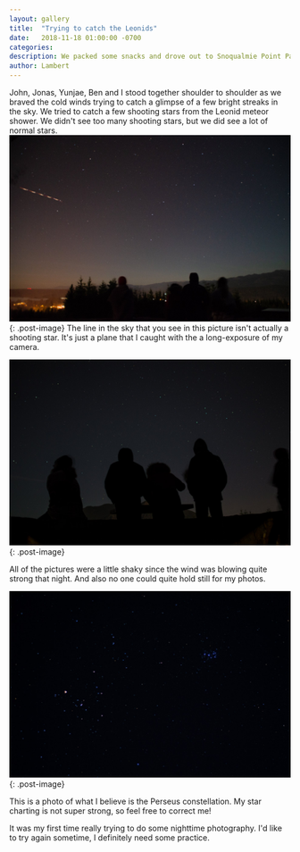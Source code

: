 ```yaml
---
layout: gallery
title:  "Trying to catch the Leonids"
date:   2018-11-18 01:00:00 -0700
categories: 
description: We packed some snacks and drove out to Snoqualmie Point Park shortly before midnight.
author: Lambert
---
```

<!--more-->
John, Jonas, Yunjae, Ben and I stood together shoulder to shoulder as we braved the cold winds trying to catch a glimpse of a few bright streaks in the sky.
We tried to catch a few shooting stars from the Leonid meteor shower. We didn't see too many shooting stars, but we did see a lot of normal stars.
![](/assets/2018-11-18-stars/2_stars.jpg){: .post-image}
The line in the sky that you see in this picture isn't actually a shooting star. It's just a plane that I caught with the a long-exposure of my camera.

![](/assets/2018-11-18-stars/3_lineup.jpg){: .post-image}

All of the pictures were a little shaky since the wind was blowing quite strong that night. And also no one could quite hold still for my photos.

![](/assets/2018-11-18-stars/4_perseus.jpg){: .post-image}

This is a photo of what I believe is the Perseus constellation. My star charting is not super strong, so feel free to correct me!

It was my first time really trying to do some nighttime photography.
I'd like to try again sometime, I definitely need some practice.
